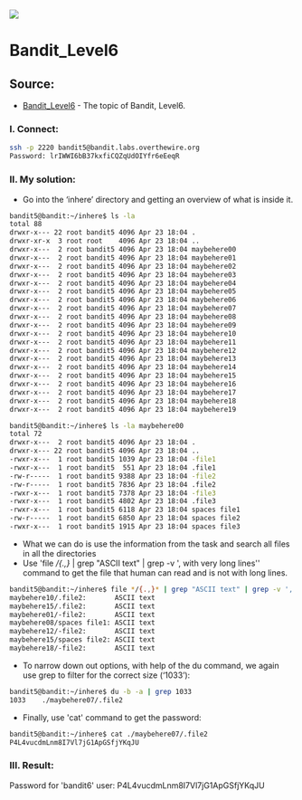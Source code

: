 # ![](https://overthewire.org/img/domokitten.png)

# Bandit_Level6

## Source:
- [Bandit_Level6] - The topic of Bandit, Level6.
###
### I. Connect:
```sh
ssh -p 2220 bandit5@bandit.labs.overthewire.org
Password: lrIWWI6bB37kxfiCQZqUdOIYfr6eEeqR
```
### II. My solution:
- Go into the ‘inhere’ directory and getting an overview of what is inside it.
```sh
bandit5@bandit:~/inhere$ ls -la
total 88
drwxr-x--- 22 root bandit5 4096 Apr 23 18:04 .
drwxr-xr-x  3 root root    4096 Apr 23 18:04 ..
drwxr-x---  2 root bandit5 4096 Apr 23 18:04 maybehere00
drwxr-x---  2 root bandit5 4096 Apr 23 18:04 maybehere01
drwxr-x---  2 root bandit5 4096 Apr 23 18:04 maybehere02
drwxr-x---  2 root bandit5 4096 Apr 23 18:04 maybehere03
drwxr-x---  2 root bandit5 4096 Apr 23 18:04 maybehere04
drwxr-x---  2 root bandit5 4096 Apr 23 18:04 maybehere05
drwxr-x---  2 root bandit5 4096 Apr 23 18:04 maybehere06
drwxr-x---  2 root bandit5 4096 Apr 23 18:04 maybehere07
drwxr-x---  2 root bandit5 4096 Apr 23 18:04 maybehere08
drwxr-x---  2 root bandit5 4096 Apr 23 18:04 maybehere09
drwxr-x---  2 root bandit5 4096 Apr 23 18:04 maybehere10
drwxr-x---  2 root bandit5 4096 Apr 23 18:04 maybehere11
drwxr-x---  2 root bandit5 4096 Apr 23 18:04 maybehere12
drwxr-x---  2 root bandit5 4096 Apr 23 18:04 maybehere13
drwxr-x---  2 root bandit5 4096 Apr 23 18:04 maybehere14
drwxr-x---  2 root bandit5 4096 Apr 23 18:04 maybehere15
drwxr-x---  2 root bandit5 4096 Apr 23 18:04 maybehere16
drwxr-x---  2 root bandit5 4096 Apr 23 18:04 maybehere17
drwxr-x---  2 root bandit5 4096 Apr 23 18:04 maybehere18
drwxr-x---  2 root bandit5 4096 Apr 23 18:04 maybehere19

bandit5@bandit:~/inhere$ ls -la maybehere00
total 72
drwxr-x---  2 root bandit5 4096 Apr 23 18:04 .
drwxr-x--- 22 root bandit5 4096 Apr 23 18:04 ..
-rwxr-x---  1 root bandit5 1039 Apr 23 18:04 -file1
-rwxr-x---  1 root bandit5  551 Apr 23 18:04 .file1
-rw-r-----  1 root bandit5 9388 Apr 23 18:04 -file2
-rw-r-----  1 root bandit5 7836 Apr 23 18:04 .file2
-rwxr-x---  1 root bandit5 7378 Apr 23 18:04 -file3
-rwxr-x---  1 root bandit5 4802 Apr 23 18:04 .file3
-rwxr-x---  1 root bandit5 6118 Apr 23 18:04 spaces file1
-rw-r-----  1 root bandit5 6850 Apr 23 18:04 spaces file2
-rwxr-x---  1 root bandit5 1915 Apr 23 18:04 spaces file3
```
- What we can do is use the information from the task and search all files in all the directories
- Use 'file */{.,}* | grep "ASCII text" | grep -v ', with very long lines'' command to get the file that human can read and is not with long lines.
```sh
bandit5@bandit:~/inhere$ file */{.,}* | grep "ASCII text" | grep -v ', with very long lines'
maybehere10/.file2:       ASCII text
maybehere15/.file2:       ASCII text
maybehere01/-file2:       ASCII text
maybehere08/spaces file1: ASCII text
maybehere12/-file2:       ASCII text
maybehere15/spaces file2: ASCII text
maybehere18/-file2:       ASCII text
```
- To narrow down out options, with help of the du command, we again use grep to filter for the correct size (‘1033’):
```sh
bandit5@bandit:~/inhere$ du -b -a | grep 1033
1033	./maybehere07/.file2
```
- Finally, use 'cat' command to get the password:
```sh
bandit5@bandit:~/inhere$ cat ./maybehere07/.file2
P4L4vucdmLnm8I7Vl7jG1ApGSfjYKqJU
```
### III. Result:
Password for 'bandit6' user: P4L4vucdmLnm8I7Vl7jG1ApGSfjYKqJU

[Bandit_Level6]: <https://overthewire.org/wargames/bandit/bandit6.html>
